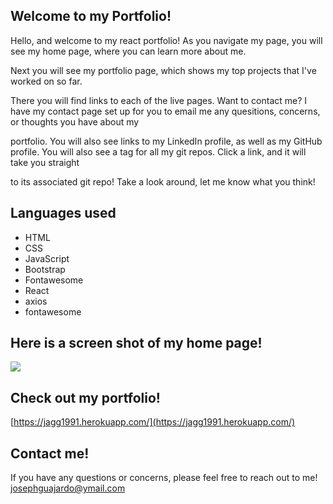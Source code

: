## Welcome to my Portfolio!

Hello, and welcome to my react portfolio! As you navigate my page, you will see my home page, where you can learn more about me.

Next you will see my portfolio page, which shows my top projects that I've worked on so far. 

There you will find links to each of the live pages. Want to contact me? I have my contact page set up for you to email me any quesitions, concerns, or thoughts you have about my 

portfolio. You will also see links to my LinkedIn profile, as well as my GitHub profile. You will also see a tag for all my git repos. Click a link, and it will take you straight 

to its associated git repo! Take a look around, let me know what you think!



## Languages used

- HTML
- CSS
- JavaScript
- Bootstrap
- Fontawesome
- React
- axios
- fontawesome



## Here is a screen shot of my home page!

![](Assets/Images/screenshot.png)

## Check out my portfolio!

[https://jagg1991.herokuapp.com/](https://jagg1991.herokuapp.com/)

## Contact me!

If you have any questions or concerns, please feel free to reach out to me! 
[josephguajardo@ymail.com](josephguajardo@ymail.com)

